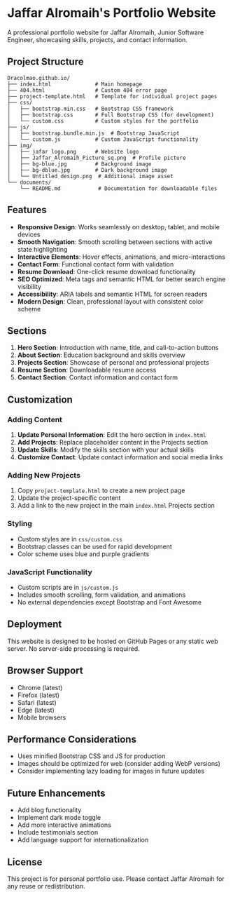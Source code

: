 # Jaffar Alromaih's Portfolio Website

A professional portfolio website for Jaffar Alromaih, Junior Software Engineer, showcasing skills, projects, and contact information.

## Project Structure

```
Dracolmao.github.io/
├── index.html              # Main homepage
├── 404.html                # Custom 404 error page
├── project-template.html   # Template for individual project pages
├── css/
│   ├── bootstrap.min.css   # Bootstrap CSS framework
│   ├── bootstrap.css       # Full Bootstrap CSS (for development)
│   └── custom.css          # Custom styles for the portfolio
├── js/
│   ├── bootstrap.bundle.min.js  # Bootstrap JavaScript
│   └── custom.js           # Custom JavaScript functionality
├── img/
│   ├── jafar logo.png      # Website logo
│   ├── Jaffar_Alromaih_Picture_sq.png  # Profile picture
│   ├── bg-blue.jpg         # Background image
│   ├── bg-dblue.jpg        # Dark background image
│   └── Untitled design.png  # Additional image asset
└── documents/
    └── README.md            # Documentation for downloadable files
```

## Features

- **Responsive Design**: Works seamlessly on desktop, tablet, and mobile devices
- **Smooth Navigation**: Smooth scrolling between sections with active state highlighting
- **Interactive Elements**: Hover effects, animations, and micro-interactions
- **Contact Form**: Functional contact form with validation
- **Resume Download**: One-click resume download functionality
- **SEO Optimized**: Meta tags and semantic HTML for better search engine visibility
- **Accessibility**: ARIA labels and semantic HTML for screen readers
- **Modern Design**: Clean, professional layout with consistent color scheme

## Sections

1. **Hero Section**: Introduction with name, title, and call-to-action buttons
2. **About Section**: Education background and skills overview
3. **Projects Section**: Showcase of personal and professional projects
4. **Resume Section**: Downloadable resume access
5. **Contact Section**: Contact information and contact form

## Customization

### Adding Content

1. **Update Personal Information**: Edit the hero section in `index.html`
2. **Add Projects**: Replace placeholder content in the Projects section
3. **Update Skills**: Modify the skills section with your actual skills
4. **Customize Contact**: Update contact information and social media links

### Adding New Projects

1. Copy `project-template.html` to create a new project page
2. Update the project-specific content
3. Add a link to the new project in the main `index.html` Projects section

### Styling

- Custom styles are in `css/custom.css`
- Bootstrap classes can be used for rapid development
- Color scheme uses blue and purple gradients

### JavaScript Functionality

- Custom scripts are in `js/custom.js`
- Includes smooth scrolling, form validation, and animations
- No external dependencies except Bootstrap and Font Awesome

## Deployment

This website is designed to be hosted on GitHub Pages or any static web server. No server-side processing is required.

## Browser Support

- Chrome (latest)
- Firefox (latest)
- Safari (latest)
- Edge (latest)
- Mobile browsers

## Performance Considerations

- Uses minified Bootstrap CSS and JS for production
- Images should be optimized for web (consider adding WebP versions)
- Consider implementing lazy loading for images in future updates

## Future Enhancements

- Add blog functionality
- Implement dark mode toggle
- Add more interactive animations
- Include testimonials section
- Add language support for internationalization

## License

This project is for personal portfolio use. Please contact Jaffar Alromaih for any reuse or redistribution.
